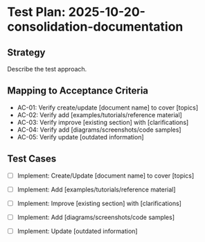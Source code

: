 # Test Plan: 2025-10-20-consolidation-documentation

## Strategy

Describe the test approach.

## Mapping to Acceptance Criteria

- AC-01: Verify create/update [document name] to cover [topics]
- AC-02: Verify add [examples/tutorials/reference material]
- AC-03: Verify improve [existing section] with [clarifications]
- AC-04: Verify add [diagrams/screenshots/code samples]
- AC-05: Verify update [outdated information]

## Test Cases

- [ ] Implement: Create/Update [document name] to cover [topics]
- [ ] Implement: Add [examples/tutorials/reference material]
- [ ] Implement: Improve [existing section] with [clarifications]
- [ ] Implement: Add [diagrams/screenshots/code samples]
- [ ] Implement: Update [outdated information]

